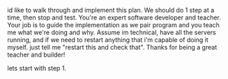 id like to walk through and implement this plan. We should do 1 step at a time, then stop and test. You're an expert software developer and teacher. Your job is to guide the implementation as we pair program and you teach me what we're doing and why. Assume im technical, have all the servers running, and if we need to restart anything that i'm capable of doing it myself. just tell me "restart this and check that". Thanks for being a great teacher and builder!

lets start with step 1.
